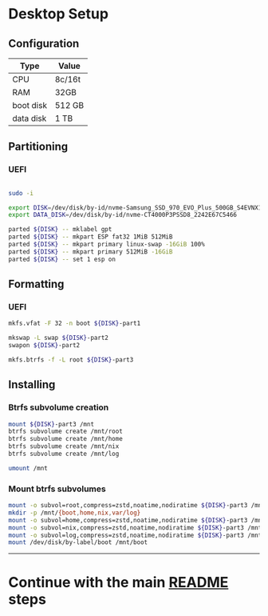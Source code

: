 # Desktop Setup

## Configuration

| Type | Value |
| --- | --- |
| CPU | 8c/16t |
| RAM | 32GB |
| boot disk | 512 GB |
| data disk | 1 TB |

## Partitioning

### UEFI
```bash

sudo -i

export DISK=/dev/disk/by-id/nvme-Samsung_SSD_970_EVO_Plus_500GB_S4EVNX1R908208R
export DATA_DISK=/dev/disk/by-id/nvme-CT4000P3PSSD8_2242E67C5466

parted ${DISK} -- mklabel gpt
parted ${DISK} -- mkpart ESP fat32 1MiB 512MiB
parted ${DISK} -- mkpart primary linux-swap -16GiB 100%
parted ${DISK} -- mkpart primary 512MiB -16GiB
parted ${DISK} -- set 1 esp on
```

## Formatting

### UEFI

```bash
mkfs.vfat -F 32 -n boot ${DISK}-part1

mkswap -L swap ${DISK}-part2
swapon ${DISK}-part2

mkfs.btrfs -f -L root ${DISK}-part3
```


## Installing

### Btrfs subvolume creation

```bash
mount ${DISK}-part3 /mnt
btrfs subvolume create /mnt/root
btrfs subvolume create /mnt/home
btrfs subvolume create /mnt/nix
btrfs subvolume create /mnt/log

umount /mnt
```


### Mount btrfs subvolumes

```bash
mount -o subvol=root,compress=zstd,noatime,nodiratime ${DISK}-part3 /mnt
mkdir -p /mnt/{boot,home,nix,var/log}
mount -o subvol=home,compress=zstd,noatime,nodiratime ${DISK}-part3 /mnt/home
mount -o subvol=nix,compress=zstd,noatime,nodiratime ${DISK}-part3 /mnt/nix
mount -o subvol=log,compress=zstd,noatime,nodiratime ${DISK}-part3 /mnt/var/log
mount /dev/disk/by-label/boot /mnt/boot
```

---

# Continue with the main [README](../../README.md) steps

